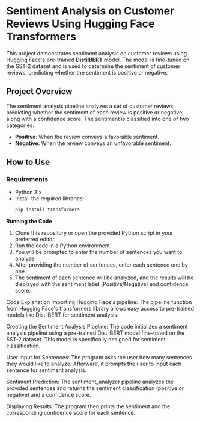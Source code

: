 # **Sentiment Analysis on Customer Reviews Using Hugging Face Transformers**

This project demonstrates sentiment analysis on customer reviews using Hugging Face's pre-trained **DistilBERT** model. The model is fine-tuned on the SST-2 dataset and is used to determine the sentiment of customer reviews, predicting whether the sentiment is positive or negative.

## **Project Overview**

The sentiment analysis pipeline analyzes a set of customer reviews, predicting whether the sentiment of each review is positive or negative, along with a confidence score. The sentiment is classified into one of two categories:

- **Positive**: When the review conveys a favorable sentiment.
- **Negative**: When the review conveys an unfavorable sentiment.

## **How to Use**

### Requirements

- Python 3.x
- Install the required libraries:
  ```bash
  pip install transformers
  
**Running the Code**
1. Clone this repository or open the provided Python script in your preferred editor.
2. Run the code in a Python environment.
3. You will be prompted to enter the number of sentences you want to analyze.
4. After providing the number of sentences, enter each sentence one by one.
5. The sentiment of each sentence will be analyzed, and the results will be displayed with the sentiment label (Positive/Negative) and confidence score.

Code Explanation
Importing Hugging Face's pipeline:
The pipeline function from Hugging Face's transformers library allows easy access to pre-trained models like DistilBERT for sentiment analysis.

Creating the Sentiment Analysis Pipeline:
The code initializes a sentiment analysis pipeline using a pre-trained DistilBERT model fine-tuned on the SST-2 dataset. This model is specifically designed for sentiment classification.

User Input for Sentences:
The program asks the user how many sentences they would like to analyze. Afterward, it prompts the user to input each sentence for sentiment analysis.

Sentiment Prediction:
The sentiment_analyzer pipeline analyzes the provided sentences and returns the sentiment classification (positive or negative) and a confidence score.

Displaying Results:
The program then prints the sentiment and the corresponding confidence score for each sentence.
